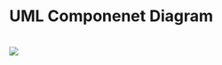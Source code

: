 <H1> UML Componenet Diagram<H1/>
<img src="https://github.com/Berkancelik/hrms/blob/master/hrms/Untitled%20Workspace.png"></a>
